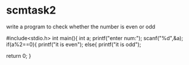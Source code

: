 # scmtask2


write a program to check whether the number is even or odd

#include<stdio.h>
int main(){
  int a;
  printf("enter num:");
  scanf("%d",&a);
  if(a%2==0){
   printf("it is even");
  else{
   printf("it is odd");
   
  return 0;
 }
